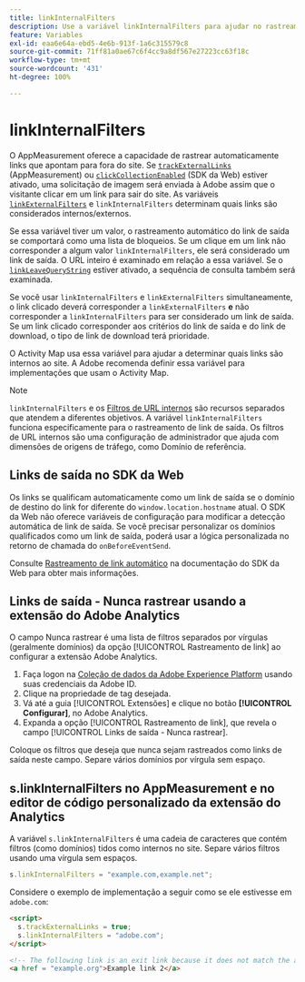 ```yaml
---
title: linkInternalFilters
description: Use a variável linkInternalFilters para ajudar no rastreamento automático do link de saída.
feature: Variables
exl-id: eaa6e64a-ebd5-4e6b-913f-1a6c315579c8
source-git-commit: 71ff81a0ae67c6f4cc9a8df567e27223cc63f18c
workflow-type: tm+mt
source-wordcount: '431'
ht-degree: 100%

---
```


# linkInternalFilters

O AppMeasurement oferece a capacidade de rastrear automaticamente links que apontam para fora do site. Se [`trackExternalLinks`](trackexternallinks.md) (AppMeasurement) ou [`clickCollectionEnabled`](trackdownloadlinks.md) (SDK da Web) estiver ativado, uma solicitação de imagem será enviada à Adobe assim que o visitante clicar em um link para sair do site. As variáveis [`linkExternalFilters`](linkexternalfilters.md) e `linkInternalFilters` determinam quais links são considerados internos/externos.

Se essa variável tiver um valor, o rastreamento automático do link de saída se comportará como uma lista de bloqueios. Se um clique em um link não corresponder a algum valor `linkInternalFilters`, ele será considerado um link de saída. O URL inteiro é examinado em relação a essa variável. Se o [`linkLeaveQueryString`](linkleavequerystring.md) estiver ativado, a sequência de consulta também será examinada.

Se você usar `linkInternalFilters` e `linkExternalFilters` simultaneamente, o link clicado deverá corresponder a `linkExternalFilters` **e** não corresponder a `linkInternalFilters` para ser considerado um link de saída. Se um link clicado corresponder aos critérios do link de saída e do link de download, o tipo de link de download terá prioridade.

O Activity Map usa essa variável para ajudar a determinar quais links são internos ao site. A Adobe recomenda definir essa variável para implementações que usam o Activity Map.

>[!NOTE]
>
>`linkInternalFilters` e os [Filtros de URL internos](/help/admin/admin/c-manage-report-suites/c-edit-report-suites/general/internal-url-filter-admin.md) são recursos separados que atendem a diferentes objetivos. A variável `linkInternalFilters` funciona especificamente para o rastreamento de link de saída. Os filtros de URL internos são uma configuração de administrador que ajuda com dimensões de origens de tráfego, como Domínio de referência.

## Links de saída no SDK da Web

Os links se qualificam automaticamente como um link de saída se o domínio de destino do link for diferente do `window.location.hostname` atual. O SDK da Web não oferece variáveis de configuração para modificar a detecção automática de link de saída. Se você precisar personalizar os domínios qualificados como um link de saída, poderá usar a lógica personalizada no retorno de chamada do `onBeforeEventSend`.

Consulte [Rastreamento de link automático](https://experienceleague.adobe.com/docs/experience-platform/edge/data-collection/track-links.html?lang=pt-BR#automaticLinkTracking) na documentação do SDK da Web para obter mais informações.

## Links de saída - Nunca rastrear usando a extensão do Adobe Analytics

O campo Nunca rastrear é uma lista de filtros separados por vírgulas (geralmente domínios) da opção [!UICONTROL Rastreamento de link] ao configurar a extensão Adobe Analytics.

1. Faça logon na [Coleção de dados da Adobe Experience Platform](https://experience.adobe.com/data-collection) usando suas credenciais da Adobe ID.
2. Clique na propriedade de tag desejada.
3. Vá até a guia [!UICONTROL Extensões] e clique no botão **[!UICONTROL Configurar]**, no Adobe Analytics.
4. Expanda a opção [!UICONTROL Rastreamento de link], que revela o campo [!UICONTROL Links de saída - Nunca rastrear].

Coloque os filtros que deseja que nunca sejam rastreados como links de saída neste campo. Separe vários domínios por vírgula sem espaço.

## s.linkInternalFilters no AppMeasurement e no editor de código personalizado da extensão do Analytics

A variável `s.linkInternalFilters` é uma cadeia de caracteres que contém filtros (como domínios) tidos como internos no site. Separe vários filtros usando uma vírgula sem espaços.

```js
s.linkInternalFilters = "example.com,example.net";
```

Considere o exemplo de implementação a seguir como se ele estivesse em `adobe.com`:

```html
<script>
  s.trackExternalLinks = true;
  s.linkInternalFilters = "adobe.com";
</script>

<!-- The following link is an exit link because it does not match the anything under linkInternalFilters -->
<a href = "example.org">Example link 2</a>
```
